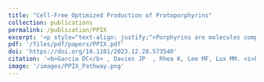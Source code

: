 ```yaml
---
title: "Cell-Free Optimized Production of Protoporphyrins"
collection: publications
permalink: /publication/PPIX
excerpt: '<p style="text-align: justify;">Porphyrins are molecules composed of one or more cyclic tetrapyrroles whose aromaticity enable semiconductor-like properties, making them useful in a broad range of applications, including artificial photosynthesis and light harvesting, catalysis, single-molecule electronics, sensors, nonlinear optics, and chemical warfare agent degradation. Due to its utility in this work we take advantage of porphyrins as both molecules of interest and as an easily detectable products in a cell-free extract to i) show our ability to produce porphyrins using enriched cell-free extracts, ii) explore consolidating the extract source cells into a single co-culture fermentation in order to limit the need for multiple extract productions, and iii) rapidly generate ideal cofactor and substrate mixtures using DBTL-cycles powered by Design of Experiments (DOE).</p>'
pdf: '/files/pdf/papers/PPIX.pdf'
doi: 'https://doi.org/10.1101/2023.12.28.573540'
citation: '<b>Garcia DC</b> , Davies JP  , Rhea K, Lee MF, Lux MM. <i>bioRxiv</i>, 2023.'
image: '/images/PPIX_Pathway.png' 
---
```

